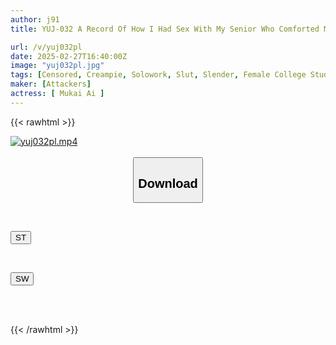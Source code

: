 ```yaml
---
author: j91
title: YUJ-032 A Record Of How I Had Sex With My Senior Who Comforted Me After My Broken Heart Until I Forgot About My Girlfriend. Ai Mukai

url: /v/yuj032pl
date: 2025-02-27T16:40:00Z
image: "yuj032pl.jpg"
tags: [Censored, Creampie, Solowork, Slut, Slender, Female College Student	]
maker: [Attackers]
actress: [ Mukai Ai ]
---
```



{{< rawhtml >}}

<div class="video" data-videoid="vl9bGVrGP2F40de">
    <a href="javascript:;">
        <img src="/v/yuj032pl/yuj032pl.jpg" width="WIDTH" height="HEIGHT" alt="yuj032pl.mp4" loading="lazy">
    </a>
</div>

<script type="text/javascript" src="https://j91.asia/asset/on-demand-st.js"></script>

<br>
  <link rel="stylesheet" href="https://j91.asia/asset/bs5.css">
  
  <center>
  <button class="btn btn-primary" type="button" data-bs-toggle="collapse" data-bs-target=".multi-collapse" aria-expanded="false" aria-controls="multiCollapseExample1 multiCollapseExample2"><h2>Download</h2></button></center>
</p>
<div class="row">
  <div class="col">
    <div class="collapse multi-collapse" id="multiCollapseExample1">
      <div class="card card-body">
	      	      <br>
<div class="buttons">  
<p><a href="/v/yuj032pl/st.html" target="_blank"><button class="btn-hover color-3"><i class="fa fa-download"></i> ST</button></a></p></div>
    </div>
  </div>
</div>
  <div class="col">
    <div class="collapse multi-collapse" id="multiCollapseExample2">
      <div class="card card-body">
	      <br>
<div class="buttons">
<p><a href="/v/yuj032pl/sw.html" target="_blank"><button class="btn-hover color-2"><i class="fa fa-download"></i> SW</button></a></p></div>
<br><br>
      </div>
    </div>
  </div>
</div>

{{< /rawhtml >}}